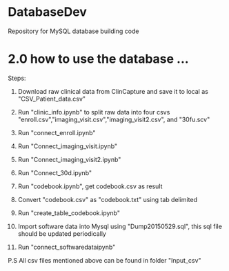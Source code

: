 # DatabaseDev
Repository for MySQL database building code

# 2.0 how to use the database ...


Steps: 

1. Download raw clinical data from ClinCapture and save it to local as "CSV_Patient_data.csv"

2. Run "clinic_info.ipynb" to split raw data into four csvs "enroll.csv","imaging_visit.csv","imaging_visit2.csv", and "30fu.scv"

3. Run "connect_enroll.ipynb"

4. Run "Connect_imaging_visit.ipynb"

5. Run "Connect_imaging_visit2.ipynb"

6. Run "Connect_30d.ipynb"

7. Run "codebook.ipynb", get codebook.csv as result

8. Convert "codebook.csv" as "codebook.txt" using tab delimited

9. Run "create_table_codebook.ipynb"

10. Import software data into Mysql using "Dump20150529.sql", this sql file should be updated periodically 

11. Run "connect_softwaredataipynb"


P.S All csv files mentioned above can be found in folder "Input_csv"  